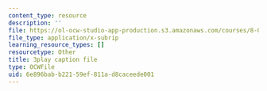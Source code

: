 ```yaml
---
content_type: resource
description: ''
file: https://ol-ocw-studio-app-production.s3.amazonaws.com/courses/8-01sc-classical-mechanics-fall-2016/6e896babb22159ef811ad8caceede001_ol1COj0LACs.vtt
file_type: application/x-subrip
learning_resource_types: []
resourcetype: Other
title: 3play caption file
type: OCWFile
uid: 6e896bab-b221-59ef-811a-d8caceede001
---
```

